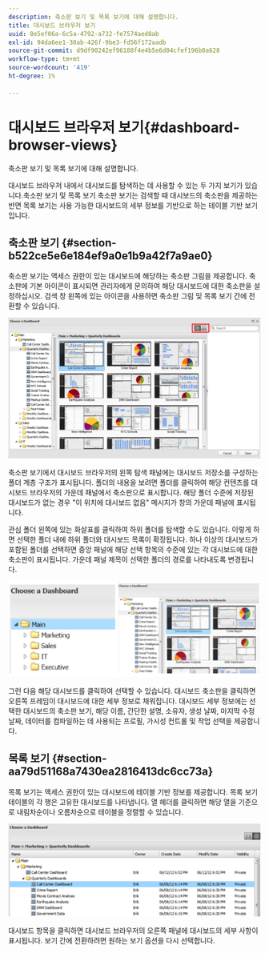 ```yaml
---
description: 축소판 보기 및 목록 보기에 대해 설명합니다.
title: 대시보드 브라우저 보기
uuid: 8e5ef06a-6c5a-4792-a732-fe7574aed8ab
exl-id: 94da6ee1-30ab-426f-9be3-fd56f172aadb
source-git-commit: d9df90242ef96188f4e4b5e6d04cfef196b0a628
workflow-type: tm+mt
source-wordcount: '419'
ht-degree: 1%

---
```


# 대시보드 브라우저 보기{#dashboard-browser-views}

축소판 보기 및 목록 보기에 대해 설명합니다.

대시보드 브라우저 내에서 대시보드를 탐색하는 데 사용할 수 있는 두 가지 보기가 있습니다.축소판 보기 및 목록 보기 축소판 보기는 검색할 때 대시보드의 축소판을 제공하는 반면 목록 보기는 사용 가능한 대시보드의 세부 정보를 기반으로 하는 테이블 기반 보기입니다.

## 축소판 보기 {#section-b522ce5e6e184ef9a0e1b9a42f7a9ae0}

축소판 보기는 액세스 권한이 있는 대시보드에 해당하는 축소판 그림을 제공합니다. 축소판에 기본 아이콘이 표시되면 관리자에게 문의하여 해당 대시보드에 대한 축소판을 설정하십시오. 검색 창 왼쪽에 있는 아이콘을 사용하면 축소판 그림 및 목록 보기 간에 전환할 수 있습니다.

![](assets/thumbnail.png)

축소판 보기에서 대시보드 브라우저의 왼쪽 탐색 패널에는 대시보드 저장소를 구성하는 폴더 계층 구조가 표시됩니다. 폴더의 내용을 보려면 폴더를 클릭하여 해당 컨텐츠를 대시보드 브라우저의 가운데 패널에서 축소판으로 표시합니다. 해당 폴더 수준에 저장된 대시보드가 없는 경우 &quot;이 위치에 대시보드 없음&quot; 메시지가 창의 가운데 패널에 표시됩니다.

관심 폴더 왼쪽에 있는 화살표를 클릭하여 하위 폴더를 탐색할 수도 있습니다. 이렇게 하면 선택한 폴더 내에 하위 폴더와 대시보드 목록이 확장됩니다. 하나 이상의 대시보드가 포함된 폴더를 선택하면 중앙 패널에 해당 선택 항목의 수준에 있는 각 대시보드에 대한 축소판이 표시됩니다. 가운데 패널 제목이 선택한 폴더의 경로를 나타내도록 변경됩니다.

![](assets/choose_a_dashboard2.png)

그런 다음 해당 대시보드를 클릭하여 선택할 수 있습니다. 대시보드 축소판을 클릭하면 오른쪽 프레임이 대시보드에 대한 세부 정보로 채워집니다. 대시보드 세부 정보에는 선택한 대시보드의 축소판 보기, 해당 이름, 간단한 설명, 소유자, 생성 날짜, 마지막 수정 날짜, 데이터를 컴파일하는 데 사용되는 프로필, 가시성 컨트롤 및 작업 선택을 제공합니다.

## 목록 보기 {#section-aa79d51168a7430ea2816413dc6cc73a}

목록 보기는 액세스 권한이 있는 대시보드에 테이블 기반 정보를 제공합니다. 목록 보기 테이블의 각 행은 고유한 대시보드를 나타냅니다. 열 헤더를 클릭하면 해당 열을 기준으로 내림차순이나 오름차순으로 테이블을 정렬할 수 있습니다.

![](assets/list_view.png)

대시보드 항목을 클릭하면 대시보드 브라우저의 오른쪽 패널에 대시보드의 세부 사항이 표시됩니다. 보기 간에 전환하려면 원하는 보기 옵션을 다시 선택합니다.
